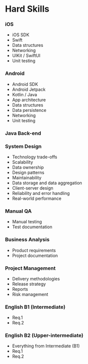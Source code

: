 # Hard Skills

### iOS
* iOS SDK
* Swift
* Data structures
* Networking
* UIKit / SwiftUI
* Unit testing

### Android
* Android SDK
* Android Jetpack
* Kotlin / Java
* App architecture
* Data structures
* Data persistence
* Networking
* Unit testing

### Java Back-end

### System Design
* Technology trade-offs
* Scalability
* Data ownership
* Design patterns
* Maintainability
* Data storage and data aggregation
* Client-server design
* Reliability and error handling
* Real-world performance

### Manual QA
* Manual testing
* Test documentation

### Business Analysis
* Product requirements
* Project documentation

### Project Management
* Delivery methodologies
* Release strategy
* Reports
* Risk management

### English B1 (Intermediate)
* Req.1
* Req.2

### English B2 (Upper-intermediate)
* Everything from Intermediate (B1)
* Req.1
* Req.2